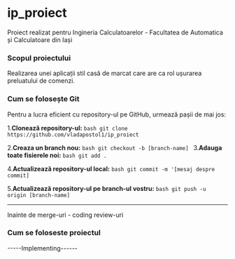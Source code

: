 # ip_proiect

Proiect realizat pentru Ingineria Calculatoarelor - Facultatea de Automatica și Calculatoare din Iași

### Scopul proiectului
Realizarea unei aplicații stil casă de marcat care are ca rol ușurarea preluatului de comenzi.

### Cum se folosește Git

Pentru a lucra eficient cu repository-ul pe GitHub, urmează pașii de mai jos:

1.**Clonează repository-ul:**
    ```bash
    git clone https://github.com/vladapostol1/ip_proiect
    ```

2.**Creaza un branch nou:**
    ```bash
    git checkout -b [branch-name]
    ```
3.**Adauga toate fisierele noi:**
    ```bash
     git add .
    ```

4.**Actualizează repository-ul local:**
    ```bash
    git commit -m '[mesaj despre commit]
    ```

5.**Actualizează repository-ul pe branch-ul vostru:**
    ```bash
    git push -u origin [branch-name]
    ```
    
-------------------------------------------------------------
Inainte de merge-uri - coding review-uri

### Cum se foloseste proiectul

-----Implementing------
